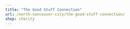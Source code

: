 ```yaml
---
title: "The Good Stuff Connection"
url: /north-vancouver-city/the-good-stuff-connection/
shop: charity
---
```

